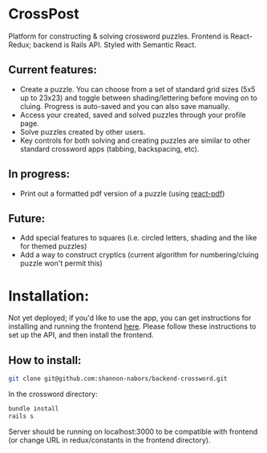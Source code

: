# CrossPost

Platform for constructing & solving crossword puzzles.  Frontend is React-Redux; backend is Rails API.  Styled with Semantic React.

## Current features:
- Create a puzzle.  You can choose from a set of standard grid sizes (5x5 up to 23x23) and toggle between shading/lettering before moving on to cluing.  Progress is auto-saved and you can also save manually.
- Access your created, saved and solved puzzles through your profile page.
- Solve puzzles created by other users.
- Key controls for both solving and creating puzzles are similar to other standard crossword apps (tabbing, backspacing, etc).

## In progress:
- Print out a formatted pdf version of a puzzle (using [react-pdf](https://github.com/diegomura/react-pdf))

## Future:
- Add special features to squares (i.e. circled letters, shading and the like for themed puzzles)
- Add a way to construct cryptics (current algorithm for numbering/cluing puzzle won't permit this)

# Installation:

Not yet deployed; if you'd like to use the app, you can get instructions for installing and running the frontend [here](https://github.com/shannon-nabors/backend-crossword).  Please follow these instructions to set up the API, and then install the frontend.

## How to install:

```sh
git clone git@github.com:shannon-nabors/backend-crossword.git
```
In the crossword directory:
```sh
bundle install
rails s
```
Server should be running on localhost:3000 to be compatible with frontend (or change URL in redux/constants in the frontend directory).
